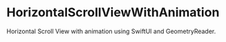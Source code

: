 # HorizontalScrollViewWithAnimation
Horizontal Scroll View with animation using SwiftUI and GeometryReader.
